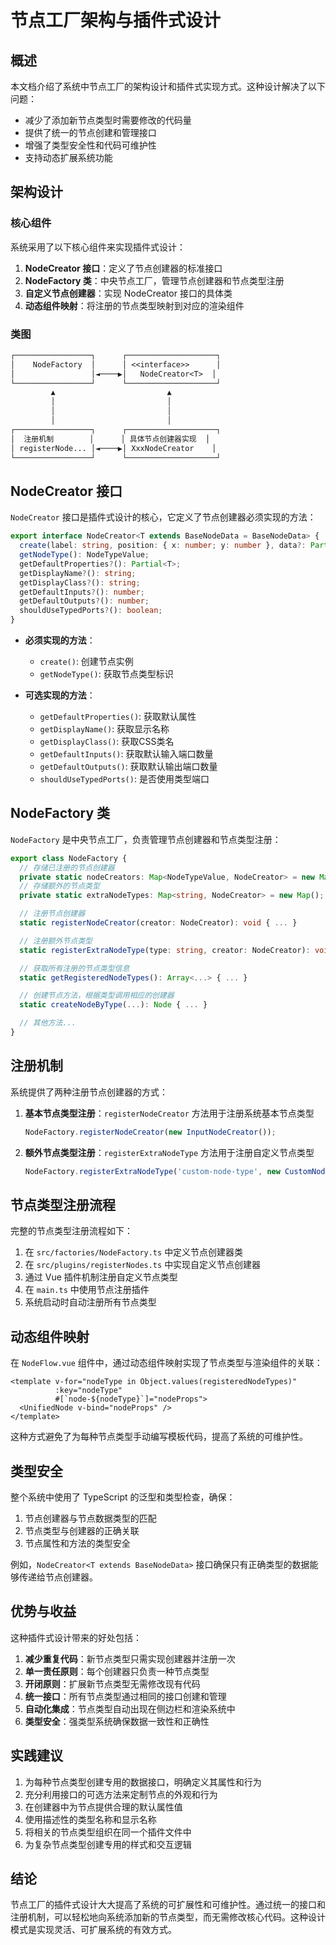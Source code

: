 # 节点工厂架构与插件式设计

## 概述

本文档介绍了系统中节点工厂的架构设计和插件式实现方式。这种设计解决了以下问题：

- 减少了添加新节点类型时需要修改的代码量
- 提供了统一的节点创建和管理接口
- 增强了类型安全性和代码可维护性
- 支持动态扩展系统功能

## 架构设计

### 核心组件

系统采用了以下核心组件来实现插件式设计：

1. **NodeCreator 接口**：定义了节点创建器的标准接口
2. **NodeFactory 类**：中央节点工厂，管理节点创建器和节点类型注册
3. **自定义节点创建器**：实现 NodeCreator 接口的具体类
4. **动态组件映射**：将注册的节点类型映射到对应的渲染组件

### 类图

```1
┌─────────────────┐      ┌────────────────────┐
│    NodeFactory  │      │ <<interface>>      │
│                 │◄────▶│   NodeCreator<T>  │
└─────────────────┘      └────────────────────┘
         ▲                         ▲
         │                         │
         │                         │
         │                         │
┌─────────────────┐      ┌────────────────────┐
│  注册机制        │      │ 具体节点创建器实现  │
│ registerNode... │◄────▶│ XxxNodeCreator    │
└─────────────────┘      └────────────────────┘
```

## NodeCreator 接口

`NodeCreator` 接口是插件式设计的核心，它定义了节点创建器必须实现的方法：

```typescript
export interface NodeCreator<T extends BaseNodeData = BaseNodeData> {
  create(label: string, position: { x: number; y: number }, data?: Partial<T>, id?: string): Node;
  getNodeType(): NodeTypeValue;
  getDefaultProperties?(): Partial<T>;
  getDisplayName?(): string;
  getDisplayClass?(): string;
  getDefaultInputs?(): number;
  getDefaultOutputs?(): number;
  shouldUseTypedPorts?(): boolean;
}
```

- **必须实现的方法**：
  - `create()`: 创建节点实例
  - `getNodeType()`: 获取节点类型标识

- **可选实现的方法**：
  - `getDefaultProperties()`: 获取默认属性
  - `getDisplayName()`: 获取显示名称
  - `getDisplayClass()`: 获取CSS类名
  - `getDefaultInputs()`: 获取默认输入端口数量
  - `getDefaultOutputs()`: 获取默认输出端口数量
  - `shouldUseTypedPorts()`: 是否使用类型端口

## NodeFactory 类

`NodeFactory` 是中央节点工厂，负责管理节点创建器和节点类型注册：

```typescript
export class NodeFactory {
  // 存储已注册的节点创建器
  private static nodeCreators: Map<NodeTypeValue, NodeCreator> = new Map();
  // 存储额外的节点类型
  private static extraNodeTypes: Map<string, NodeCreator> = new Map();

  // 注册节点创建器
  static registerNodeCreator(creator: NodeCreator): void { ... }

  // 注册额外节点类型
  static registerExtraNodeType(type: string, creator: NodeCreator): void { ... }

  // 获取所有注册的节点类型信息
  static getRegisteredNodeTypes(): Array<...> { ... }

  // 创建节点方法，根据类型调用相应的创建器
  static createNodeByType(...): Node { ... }

  // 其他方法...
}
```

## 注册机制

系统提供了两种注册节点创建器的方式：

1. **基本节点类型注册**：`registerNodeCreator` 方法用于注册系统基本节点类型

   ```typescript
   NodeFactory.registerNodeCreator(new InputNodeCreator());
   ```

2. **额外节点类型注册**：`registerExtraNodeType` 方法用于注册自定义节点类型

   ```typescript
   NodeFactory.registerExtraNodeType('custom-node-type', new CustomNodeCreator());
   ```

## 节点类型注册流程

完整的节点类型注册流程如下：

1. 在 `src/factories/NodeFactory.ts` 中定义节点创建器类
2. 在 `src/plugins/registerNodes.ts` 中实现自定义节点创建器
3. 通过 Vue 插件机制注册自定义节点类型
4. 在 `main.ts` 中使用节点注册插件
5. 系统启动时自动注册所有节点类型

## 动态组件映射

在 `NodeFlow.vue` 组件中，通过动态组件映射实现了节点类型与渲染组件的关联：

```vue
<template v-for="nodeType in Object.values(registeredNodeTypes)" 
          :key="nodeType" 
          #[`node-${nodeType}`]="nodeProps">
  <UnifiedNode v-bind="nodeProps" />
</template>
```

这种方式避免了为每种节点类型手动编写模板代码，提高了系统的可维护性。

## 类型安全

整个系统中使用了 TypeScript 的泛型和类型检查，确保：

1. 节点创建器与节点数据类型的匹配
2. 节点类型与创建器的正确关联
3. 节点属性和方法的类型安全

例如，`NodeCreator<T extends BaseNodeData>` 接口确保只有正确类型的数据能够传递给节点创建器。

## 优势与收益

这种插件式设计带来的好处包括：

1. **减少重复代码**：新节点类型只需实现创建器并注册一次
2. **单一责任原则**：每个创建器只负责一种节点类型
3. **开闭原则**：扩展新节点类型无需修改现有代码
4. **统一接口**：所有节点类型通过相同的接口创建和管理
5. **自动化集成**：节点类型自动出现在侧边栏和渲染系统中
6. **类型安全**：强类型系统确保数据一致性和正确性

## 实践建议

1. 为每种节点类型创建专用的数据接口，明确定义其属性和行为
2. 充分利用接口的可选方法来定制节点的外观和行为
3. 在创建器中为节点提供合理的默认属性值
4. 使用描述性的类型名称和显示名称
5. 将相关的节点类型组织在同一个插件文件中
6. 为复杂节点类型创建专用的样式和交互逻辑

## 结论

节点工厂的插件式设计大大提高了系统的可扩展性和可维护性。通过统一的接口和注册机制，可以轻松地向系统添加新的节点类型，而无需修改核心代码。这种设计模式是实现灵活、可扩展系统的有效方式。

